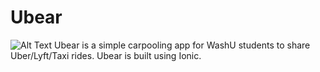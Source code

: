 # Ubear
![Alt Text](https://media.giphy.com/media/ir9PbyNjLTxM3Infk9/giphy.gif)
Ubear is a simple carpooling app for WashU students to share Uber/Lyft/Taxi rides.
Ubear is built using Ionic.
